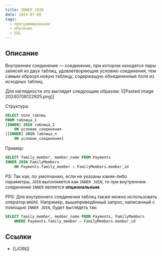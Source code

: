 ```yaml
---
title: INNER JOIN
date: 2024-07-08
tags:
  - программирование
  - обучение
  - SQL
---
```


## Описание
Внутреннее соединение — соединение, при котором находятся пары записей из двух таблиц, удовлетворяющие условию соединения, тем самым образуя новую таблицу, содержащую объединенные поля из исходных таблиц.

Для наглядности это выглядит следующим образом:
![[Pasted image 20240708122925.png]]

Структура:
```sql
SELECT поля_таблиц
FROM таблица_1
[INNER] JOIN таблица_2
    ON условие_соединения
[[INNER] JOIN таблица_n
    ON условие_соединения]
```

Пример:
```sql
SELECT family_member, member_name FROM Payments
INNER JOIN FamilyMembers
    ON Payments.family_member = FamilyMembers.member_id
```

PS:
Так как, по умолчанию, если не указаны какие-либо параметры, `JOIN` выполняется как `INNER JOIN`, то при внутреннем соединении `INNER` является **опциональным**.

PPS:
Для внутреннего соединения таблиц также можно использовать оператор `WHERE`. Например, вышеприведённый запрос, написанный с помощью `INNER JOIN`, будет выглядеть так:
```sql
SELECT family_member, member_name FROM Payments, FamilyMembers
    WHERE Payments.family_member = FamilyMembers.member_id
```
## Ссылки
- [[JOIN]]
